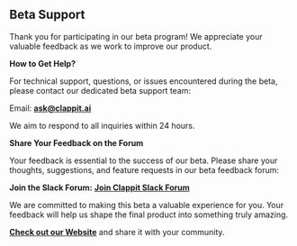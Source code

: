 ## **Beta Support**

Thank you for participating in our beta program! We appreciate your valuable feedback as we work to improve our product.

**How to Get Help?**

For technical support, questions, or issues encountered during the beta, please contact our dedicated beta support team:

Email: **<ask@clappit.ai>**

We aim to respond to all inquiries within 24 hours.

**Share Your Feedback on the Forum**

Your feedback is essential to the success of our beta. 
Please share your thoughts, suggestions, and feature requests in our beta feedback forum:

**Join the Slack Forum:** **[Join Clappit Slack Forum](https://join.slack.com/t/clappit/shared_invite/zt-2mouyjlde-fXTY8_gJH0hXHP_ma5xroQ)**

We are committed to making this beta a valuable experience for you. 
Your feedback will help us shape the final product into something truly amazing.

**[Check out our Website](htpps://clappit.ai)** and share it with your community.
